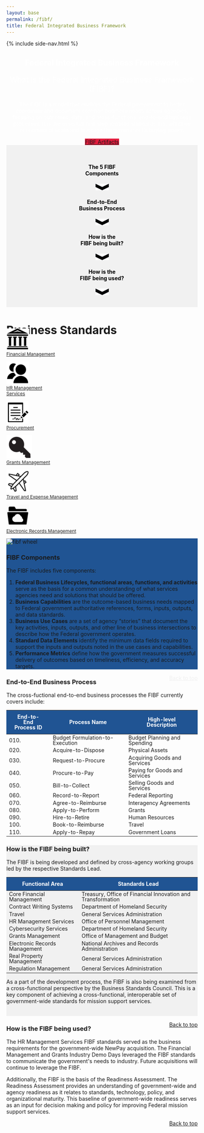 ```yaml
---
layout: base
permalink: /fibf/
title: Federal Integrated Business Framework
---
```


<div class="usa-overlay"></div>
<div class="page-wrapper chiller-theme toggled">
  {% include side-nav.html %}
  <main class="page-content">
<section>
    <div class="usa-hero clearfix " style="background-image: url('{{ site.baseurl }}/assets/images/homepage-update-image-2.png');background-repeat:no-repeat">
        <div class="grid-container">
            <div class="usa-width-whole hero-content">
                <center>
                <h1 style="color:white">Federal Integrated Business Framework</h1>
                <p style="color:#ffffff;font-size:20px;">What is the Federal Integrated Business Framework (FIBF)?</p>
                <p style="color:white">The FIBF is a model that enables the Federal government to better coordinate and document common business needs across agencies, focusing on outcomes, data, and cross-functional end-to-end business processes. It is the essential first step towards standards that will drive economies of scale and leverage the government’s buying power. </p>
                <a class="usa-button usa-button-secondary " href="#" style="background-color:#e31c3d">FIBF Artifacts</a>
                </center>
            </div>
        </div>
    </div>
</section>
<section class="usa-section" style="background-color: #f1f1f1; padding-top:30px;padding-bottom:15px">
    <div class="grid-container">
        <div class="grid-row">
            <div class="tablet:grid-col ">
                <center> <a class="hvr-sink" href="#fibf-components" style="text-decoration:none;"><h4 style="color:black">The 5 FIBF<br>Components</h4>
                    <center><p><img src="../assets/images/project-icons/arrow-down.png" alt="The 5 FIBF Components" style="width:35px;"></p></center> </a></center>
            </div>
            <div class="tablet:grid-col border-x ">
                <center><a class=" hvr-sink" href="#end-to-end-business-table" style="text-decoration:none;"><h4 style="color:black">End-to-End<br>Business Process</h4>
                    <center><p><img  src="../assets/images/project-icons/arrow-down.png" alt="End-to-End Business Process" style="width:35px;"></p></center></a></center>
            </div>
            <div class="tablet:grid-col border-x  ">
            <center><a class="hvr-sink" class="grow " href="#fibf-table" style="text-decoration:none;"><h4 style="color:black">How is the<br>FIBF being built?</h4>
                <center><p><img  src="../assets/images/project-icons/arrow-down.png" alt="How is the FIBF being built" style="width:35px;"></p></center></a></center>
        </div>
            <div class="tablet:grid-col  ">
                <center><a class="hvr-sink" class="grow " href="#fibf-being-used" style="text-decoration:none;"><h4 style="color:black">How is the<br>FIBF being used?</h4>
                    <center><p><img  src="../assets/images/project-icons/arrow-down.png" alt="How is the FIBF being used" style="width:35px;"></p></center></a></center>
            </div>
        </div>
    </div>
</section>


<section  id="main-content" class="usa-section padding-top-2" style="margin-bottom: -47px;" >
    <div class="usa-grid">
        <div class="grid-container font-sans-sm">
            <h2 class="text-primary" style="font-size:30px">Business Standards</h2>
        </div>
    </div>
</section>

<section class="usa-section usa-graphic_list" style="padding-top:0;padding-bottom:0;margin-bottom:0;">
    <div class="grid-container">
        <div class="grid-row">

   <div class="tablet:grid-col text-center margin-y-2 ">
                <A class=" hvr-sink" HREF="../fibf-fm">
                    <img src="../assets/images/icon.fm.png" style="width:60px;" alt="Financial Management">
                    <p style="margin-top:0px; font-size: 12px; color: #212121;">Financial Management</p> </a>

   </div>
            <div class="tablet:grid-col text-center margin-y-2">
                <A class=" hvr-sink" HREF="../fibf-hr">
                    <img src="../assets/images/icon.hr.png" style="width:60px;" alt="HR Management Services">
                    <p style="margin-top:0px; font-size: 12px; color: #212121;">HR Management<BR>Services</p>
                </a>
                </div>
            <div class="tablet:grid-col text-center margin-y-2">

   <A class=" hvr-sink" HREF="../fibf-procurement">
                    <img src="../assets/images/icon.procurement.png" style="width:58px;" alt="Procurement">
                    <p style="margin-top:0px; font-size: 12px; color: #212121;">Procurement</p>
                </a>

</div>

<div class="tablet:grid-col text-center margin-y-2">
                <A class=" hvr-sink" HREF="../fibf-gm">
                    <img src="../assets/images/icon.grants.png" style="width:68px;" alt="Grants Management">
                    <p style="margin-top:0px; font-size: 12px; color: #212121;">Grants Management</p>
                </a>
            </div>
            <div class="tablet:grid-col text-center margin-y-2">
                <A class=" hvr-sink" HREF="../fibf-travel">
                    <img src="../assets/images/icon.travel.png" style="width:60px;" alt="Travel and Expense Management">
                    <p style="margin-top:0px; font-size: 12px; color: #212121;">Travel and Expense Management</p>
                </a>
            </div>
            <div class="tablet:grid-col text-center margin-y-2">
                <A class=" hvr-sink" HREF="../fibf-ERM">
                    <img src="../assets/images/icon.ERM.png" style="width:60px;" alt="Electronic Records Management">
                    <p style="margin-top:0px; font-size: 12px; color: #212121;">Electronic Records Management</p>
                </a>
            </div>

 </div>
 </div>

</section>

<section class="usa-section usa-graphic_list " style="background-color: #205493;" id="fibf-components">
    <div class="grid-container">
        <div class="grid-row grid-gap">
            <div class="tablet:grid-col">
                <img src="{{site.baseurl}}/assets/images/fibf/fibf.plain.png" class="fibf-wheel" alt="fibf wheel">
            </div>
            <div class="tablet:grid-col text-base-lightest">
                <h3 >FIBF Components</h3>
                <p >The FIBF includes five components:</p>
                <ol >
                    <li><b>Federal Business Lifecycles, functional areas, functions, and activities</b> serve as the basis for a common understanding of what services agencies need and solutions that should be offered.</li>
                    <li><b>Business Capabilities</b> are the outcome-based business needs mapped to Federal government authoritative references, forms, inputs, outputs, and data standards.</li>
                    <li><b>Business Use Cases</b> are a set of agency “stories” that document the key activities, inputs, outputs, and other line of business intersections to describe how the Federal government operates.</li>
                    <li><b>Standard Data Elements</b>  identify the minimum data fields required to support the inputs and outputs noted in the use cases and capabilities.</li>
                    <li><b>Performance Metrics</b> define how the government measures successful delivery of outcomes based on timeliness, efficiency, and accuracy targets.</li>
                </ol>
                <p class="text-base-lightest"><a style="float: right;color: #f0f0f0; "  href="#top">Back to top</a></p>
            </div>

</div>
    </div>

</section>


<section class="usa-section usa-graphic_list" id="end-to-end-business-table">
    <div class="usa-grid">
        <div class="grid-container font-sans-sm">
            <h3 class="text-primary">End-to-End Business Process</h3>
            <p>The cross-fuctional end-to-end business processes the FIBF currently covers include:</p>
            <table class="usa-table " style="line-height: 1; width: 100%;" aria-label="End to End Process">
<!--                <caption>End to End Process</caption>-->
                <thead >
                <tr >
                    <th  scope="col">End-to-End <br>Process ID</th>
                    <th  scope="col">Process Name</th>
                    <th  scope="col">High-level Description</th>
                </tr>
                </thead>
                <tbody>
                <tr><td>010.</td><td>Budget Formulation-to-Execution</td><td>Budget Planning and Spending</td></tr>

  <tr><td>020.</td><td>Acquire-to-Dispose</td><td>Physical Assets</td></tr>

  <tr><td>030.</td><td>Request-to-Procure</td><td>Acquiring Goods and Services</td></tr>

 <tr><td>040.</td><td>Procure-to-Pay</td><td>Paying for Goods and Services</td></tr>

  <tr><td>050.</td><td>Bill-to-Collect</td><td>Selling Goods and Services</td></tr>

 <tr><td>060.</td><td>Record-to-Report</td><td>Federal Reporting</td></tr>

   <tr><td>070.</td><td>Agree-to-Reimburse</td><td>Interagency Agreements</td></tr>

   <tr><td>080.</td><td>Apply-to-Perform</td><td>Grants</td></tr>

   <tr><td>090.</td><td>Hire-to-Retire</td><td>Human Resources</td></tr>

 <tr><td>100.</td><td>Book-to-Reimburse</td><td>Travel</td></tr>

 <tr><td>110.</td><td>Apply-to-Repay</td><td>Government Loans</td></tr>
                </tbody>
            </table>
        </div>

  </div>

</section>

<section class="usa-section usa-graphic_list " style="background-color: #f1f1f1;" id="fibf-table">
    <div class="usa-grid">
        <div class="grid-container font-sans-sm">
            <h3 class="text-primary">How is the FIBF being built?</h3>
            <p>The FIBF is being developed and defined by cross-agency working groups led by the respective Standards Lead.</p>
            <table class="usa-table " style="line-height: 1; width: 100%;" aria-label="Standards Lead">
<!--                <caption>Standards Lead</caption>-->
                <thead>
                <tr>
                    <th scope="col">Functional Area</th>
                    <th scope="col">Standards Lead</th>
                </tr>
                </thead>
                <tbody>
                <tr><td>Core Financial Management</td><td>Treasury, Office of Financial Innovation and Transformation</td></tr>

 <tr><td>Contract Writing Systems</td><td>Department of Homeland Security</td></tr>

 <tr><td>Travel</td><td>General Services Administration</td></tr>

<tr><td>HR Management Services</td><td>Office of Personnel Management</td></tr>

 <tr><td>Cybersecurity Services</td><td>Department of Homeland Security</td></tr>

  <tr><td>Grants Management</td><td>Office of Management and Budget</td></tr>

 <tr><td>Electronic Records Management</td><td>National Archives and Records Administration</td></tr>

 <tr><td>Real Property Management</td><td>General Services Administration</td></tr>

<tr><td>Regulation Management</td><td>General Services Administration</td></tr>
                </tbody>
            </table>


 <p>As a part of the development process, the FIBF is also being examined from a cross-functional perspective by the Business Standards Council. This is a key component of achieving a cross-functional, interoperable set of government-wide standards for mission support services.</p> <br>

 </div>
        <p ><a class="text-primary" style="float: right; "  href="#top">Back to top</a></p>
    </div>

</section>


<section class="usa-section usa-graphic_list" id="fibf-being-used">
    <div class="usa-grid">
        <div class="grid-container font-sans-sm">
            <h3 class="text-primary">How is the FIBF being used?</h3>
            <p>The HR Management Services FIBF standards served as the business requirements for the government-wide NewPay acquisition. The Financial Management and Grants Industry Demo Days leveraged the FIBF standards to communicate the government's needs to industry. Future acquisitions will continue to leverage the FIBF.</p>
            <p>Additionally, the FIBF is the basis of the Readiness Assessment. The Readiness Assessment provides an understanding of government-wide and agency readiness as it relates to standards, technology, policy, and organizational maturity. This baseline of government-wide readiness serves as an input for decision making and policy for improving Federal mission support services.</p>
        </div>
        <p ><a class="text-primary" style="float: right; "  href="#top">Back to top</a></p>
    </div>
</section>
</main>
</div>


<style>
    .usa-table thead th, .usa-prose > table thead th, .usa-table thead td, .usa-prose > table thead td {
    background-color: #205493;
    color: white;
    padding: 10px 20px;
}
</style>